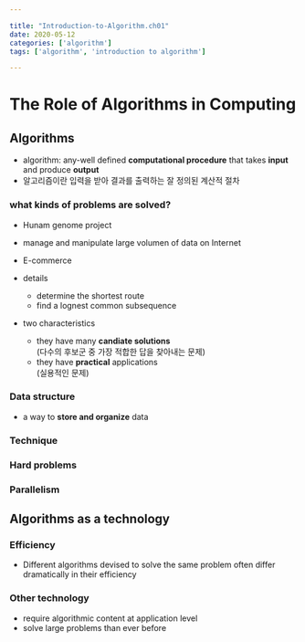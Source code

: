 ```yaml
---

title: "Introduction-to-Algorithm.ch01"
date: 2020-05-12
categories: ['algorithm']
tags: ['algorithm', 'introduction to algorithm']

---
```


# The Role of Algorithms in Computing

## Algorithms
* algorithm: any-well defined __computational procedure__ that takes __input__ and produce __output__
* 알고리즘이란 입력을 받아 결과를 출력하는 잘 정의된 계산적 절차

### what kinds of problems are solved?
* Hunam genome project
* manage and manipulate large volumen of data on Internet
* E-commerce
* details
  - determine the shortest route
  - find a lognest common subsequence
  
* two characteristics
  - they have many __candiate solutions__  
  (다수의 후보군 중 가장 적합한 답을 찾아내는 문제)
  - they have __practical__ applications  
  (실용적인 문제)
 
### Data structure
* a way to __store and organize__ data

### Technique
### Hard problems
### Parallelism


## Algorithms as a technology

### Efficiency
* Different algorithms devised to solve the same problem often differ dramatically in their efficiency

### Other technology
* require algorithmic content at application level
* solve large problems than ever before
